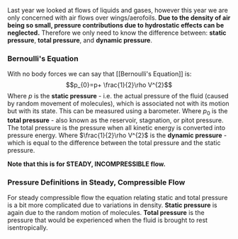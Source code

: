 Last year we looked at flows of liquids and gases, however this year we are only concerned with air flows over wings/aerofoils.
**Due to the density of air being so small, pressure contributions due to hydrostatic effects can be neglected.**
Therefore we only need to know the difference between: **static pressure**, **total pressure**, and **dynamic pressure**.
### Bernoulli's Equation
With no body forces we can say that [[Bernoulli's Equation]] is:
$$p_{0}=p+ \frac{1}{2}\rho V^{2}$$
Where $p$ is the **static pressure** - i.e. the actual pressure of the fluid (caused by random movement of molecules), which is associated not with its motion but with its state. This can be measured using a barometer.
Where $p_{0}$ is the **total pressure** - also known as the reservoir, stagnation, or pitot pressure. The total pressure is the pressure when all kinetic energy is converted into pressure energy.
Where $\frac{1}{2}\rho V^{2}$ is the **dynamic pressure** - which is equal to the difference between the total pressure and the static pressure.

**Note that this is for STEADY, INCOMPRESSIBLE flow.**
### Pressure Definitions in Steady, Compressible Flow
For steady compressible flow the equation relating static and total pressure is a bit more complicated due to variations in density.
**Static pressure** is again due to the random motion of molecules.
**Total pressure** is the pressure that would be experienced when the fluid is brought to rest isentropically.
